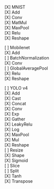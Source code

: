 [X] MNIST  
[X] Add  
[X] Conv  
[X] MatMul  
[X] MaxPool  
[X] Relu  
[X] Reshape  

[ ] Mobilenet  
[X] Add  
[ ] BatchNormalization  
[X] Conv  
[ ] GlobalAveragePool  
[X] Relu  
[X] Reshape  

[ ] YOLO v4  
[X] Add  
[X] Cast  
[X] Concat  
[X] Conv  
[X] Exp  
[X] Gather  
[X] LeakyRelu  
[X] Log  
[X] MaxPool  
[X] Mul  
[X] Reshape  
[ ] Resize  
[X] Shape  
[X] Sigmoid  
[ ] Slice  
[ ] Split  
[X] Tanh  
[X] Transpose  
